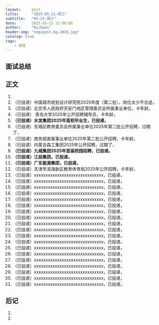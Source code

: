 ```yaml
---
layout:     post
title:      "2025-05-21-周三"
subtitle:   "05-21-周三"
date:       2025-05-21 21:00:06
author:     "Nickwei"
header-img: "img/post-bg-2015.jpg"
catalog: true
tags:
    - 随笔
---
```


## 面试总结








## 正文

1. 
1. （已投递）中国城市规划设计研究院2025年度（第二批），岗位太少不合适，
1. （已投递）北京市人民政府天安门地区管理委员会所属事业单位，卡年龄，
1. （已投递） 青岛大学2025年公开招聘辅导员，卡年龄，
1. **（已投递）水发集团2025年高校毕业生，已投递，**
1. （已投递）东城区教育委员会所属事业单位2025年第二批公开招聘，过期了，
1. （已投递）商务部直属事业单位2025年第二批公开招聘，卡年龄，
1. （已投递）内蒙古森工集团2025年公开招聘，过期了，
1. **（已投递）九城集团2025年首届校园招聘，已投递，**
1. **（已投递）江投集团，已投递，**
1. **（已投递）广东能源集团，已投递，**
1. （已投递）天津市滨海新区教育体育局2025年公开招聘，卡年龄，
1. （已投递）xxxxxxxxxxxxxxxxxxxxxxxxxxxxxx，已投递，
1. （已投递）xxxxxxxxxxxxxxxxxxxxxxxxxxxxxx，已投递，
1. （已投递）xxxxxxxxxxxxxxxxxxxxxxxxxxxxxx，已投递，
1. （已投递）xxxxxxxxxxxxxxxxxxxxxxxxxxxxxx，已投递，
1. （已投递）xxxxxxxxxxxxxxxxxxxxxxxxxxxxxx，已投递，
1. （已投递）xxxxxxxxxxxxxxxxxxxxxxxxxxxxxx，已投递，
1. （已投递）xxxxxxxxxxxxxxxxxxxxxxxxxxxxxx，已投递，
1. （已投递）xxxxxxxxxxxxxxxxxxxxxxxxxxxxxx，已投递，
1. （已投递）xxxxxxxxxxxxxxxxxxxxxxxxxxxxxx，已投递，
1. （已投递）xxxxxxxxxxxxxxxxxxxxxxxxxxxxxx，已投递，
1. （已投递）xxxxxxxxxxxxxxxxxxxxxxxxxxxxxx，已投递，
1. （已投递）xxxxxxxxxxxxxxxxxxxxxxxxxxxxxx，已投递，
1. （已投递）xxxxxxxxxxxxxxxxxxxxxxxxxxxxxx，已投递，
1. （已投递）xxxxxxxxxxxxxxxxxxxxxxxxxxxxxx，已投递，
1. （已投递）xxxxxxxxxxxxxxxxxxxxxxxxxxxxxx，已投递，
1. （已投递）xxxxxxxxxxxxxxxxxxxxxxxxxxxxxx，已投递，
1. （已投递）xxxxxxxxxxxxxxxxxxxxxxxxxxxxxx，已投递，
1. （已投递）xxxxxxxxxxxxxxxxxxxxxxxxxxxxxx，已投递，
1. （已投递）xxxxxxxxxxxxxxxxxxxxxxxxxxxxxx，已投递，















## 后记

1. 
1. 
